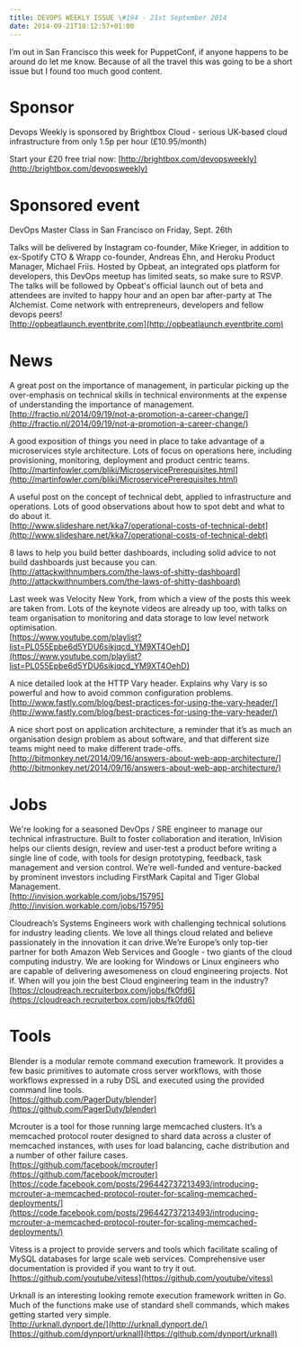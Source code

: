 ```yaml
---
title: DEVOPS WEEKLY ISSUE \#194 - 21st September 2014 
date: 2014-09-21T18:12:57+01:00
---
```


I’m out in San Francisco this week for PuppetConf, if anyone happens to be around do let me know. Because of all the travel this was going to be a short issue but I found too much good content.


Sponsor
======

Devops Weekly is sponsored by Brightbox Cloud - serious UK-based cloud infrastructure from only 1.5p per hour (£10.95/month)

Start your £20 free trial now: [http://brightbox.com/devopsweekly](http://brightbox.com/devopsweekly)


Sponsored event
==============

DevOps Master Class in San Francisco on Friday, Sept. 26th

Talks will be delivered by Instagram co-founder, Mike Krieger, in addition to ex-Spotify CTO & Wrapp co-founder, Andreas Ehn, and Heroku Product Manager, Michael Friis. Hosted by Opbeat, an integrated ops platform for developers, this DevOps meetup has limited seats, so make sure to RSVP. The talks will be followed by Opbeat's official launch out of beta and attendees are invited to happy hour and an open bar after-party at The Alchemist. Come network with entrepreneurs, developers and fellow devops peers!
<br>[http://opbeatlaunch.eventbrite.com](http://opbeatlaunch.eventbrite.com)


News
====

A great post on the importance of management, in particular picking up the over-emphasis on technical skills in technical environments at the expense of understanding the importance of management.
<br>[http://fractio.nl/2014/09/19/not-a-promotion-a-career-change/](http://fractio.nl/2014/09/19/not-a-promotion-a-career-change/)


A good exposition of things you need in place to take advantage of a microservices style architecture. Lots of focus on operations here, including provisioning, monitoring, deployment and product centric teams.
<br>[http://martinfowler.com/bliki/MicroservicePrerequisites.html](http://martinfowler.com/bliki/MicroservicePrerequisites.html)


A useful post on the concept of technical debt, applied to infrastructure and operations. Lots of good observations about how to spot debt and what to do about it.
<br>[http://www.slideshare.net/kka7/operational-costs-of-technical-debt](http://www.slideshare.net/kka7/operational-costs-of-technical-debt)


8 laws to help you build better dashboards, including solid advice to not build dashboards just because you can.
<br>[http://attackwithnumbers.com/the-laws-of-shitty-dashboard](http://attackwithnumbers.com/the-laws-of-shitty-dashboard)


Last week was Velocity New York, from which a view of the posts this week are taken from. Lots of the keynote videos are already up too, with talks on team organisation to monitoring and data storage to low level network optimisation.
<br>[https://www.youtube.com/playlist?list=PL055Epbe6d5YDU6sikjqcd_YM9XT4OehD](https://www.youtube.com/playlist?list=PL055Epbe6d5YDU6sikjqcd_YM9XT4OehD)


A nice detailed look at the HTTP Vary header. Explains why Vary is so powerful and how to avoid common configuration problems.
<br>[http://www.fastly.com/blog/best-practices-for-using-the-vary-header/](http://www.fastly.com/blog/best-practices-for-using-the-vary-header/)


A nice short post on application architecture, a reminder that it’s as much an organisation design problem as about software, and that different size teams might need to make different trade-offs.
<br>[http://bitmonkey.net/2014/09/16/answers-about-web-app-architecture/](http://bitmonkey.net/2014/09/16/answers-about-web-app-architecture/)


Jobs
====

We're looking for a seasoned DevOps / SRE engineer to manage our technical infrastructure. Built to foster collaboration and iteration, InVision helps our clients design, review and user-test a product before writing a single line of code, with tools for design prototyping, feedback, task management and version control. We’re well-funded and venture-backed by prominent investors including FirstMark Capital and Tiger Global Management.
<br>[http://invision.workable.com/jobs/15795](http://invision.workable.com/jobs/15795)


Cloudreach’s Systems Engineers work with challenging technical solutions for industry leading clients. We love all things cloud related and believe passionately in the innovation it can drive.We’re Europe’s only top-tier partner for both Amazon Web Services and Google - two giants of the cloud computing industry.  We are looking for Windows or Linux engineers who are capable of delivering awesomeness on cloud engineering projects. Not if. When will you join the best Cloud engineering team in the industry?
<br>[https://cloudreach.recruiterbox.com/jobs/fk0fd6](https://cloudreach.recruiterbox.com/jobs/fk0fd6)


Tools
=====

Blender is a modular remote command execution framework. It provides a few basic primitives to automate cross server workflows, with those workflows expressed in a ruby DSL and executed using the provided command line tools.
<br>[https://github.com/PagerDuty/blender](https://github.com/PagerDuty/blender)


Mcrouter is a tool for those running large memcached clusters. It’s a memcached protocol router designed to shard data across a cluster of memcached instances, with uses for load balancing, cache distribution and a number of other failure cases.
<br>[https://github.com/facebook/mcrouter](https://github.com/facebook/mcrouter)
<br>[https://code.facebook.com/posts/296442737213493/introducing-mcrouter-a-memcached-protocol-router-for-scaling-memcached-deployments/](https://code.facebook.com/posts/296442737213493/introducing-mcrouter-a-memcached-protocol-router-for-scaling-memcached-deployments/)


Vitess is a project to provide servers and tools which facilitate scaling of MySQL databases for large scale web services. Comprehensive user documentation is provided if you want to try it out.
<br>[https://github.com/youtube/vitess](https://github.com/youtube/vitess)


Urknall is an interesting looking remote execution framework written in Go. Much of the functions make use of standard shell commands, which makes getting started very simple.
<br>[http://urknall.dynport.de/](http://urknall.dynport.de/)
<br>[https://github.com/dynport/urknall](https://github.com/dynport/urknall)





